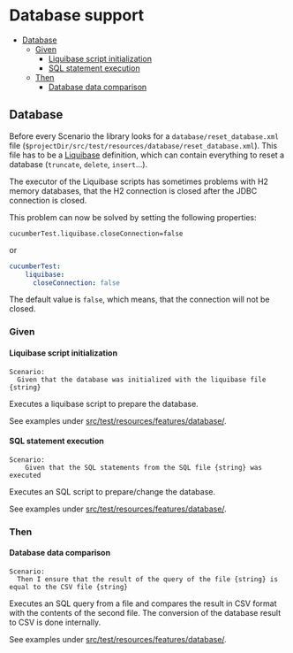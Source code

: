 # Database support

- [Database](#database)
    - [Given](#given)
        - [Liquibase script initialization](#liquibase-script-initialization)
        - [SQL statement execution](#sql-statement-execution)
    - [Then](#then)
        - [Database data comparison](#database-data-comparison)

## Database
Before every Scenario the library looks for a `database/reset_database.xml` file (`$projectDir/src/test/resources/database/reset_database.xml`).
This file has to be a [Liquibase](https://www.liquibase.org) definition, which can contain everything to reset a database (`truncate`, `delete`, `insert`...).

The executor of the Liquibase scripts has sometimes problems with H2 memory databases, that the H2 connection is closed after the JDBC connection is closed.

This problem can now be solved by setting the following properties:

```properties
cucumberTest.liquibase.closeConnection=false
```
or
```yaml
cucumberTest:
    liquibase:
      closeConnection: false
```

The default value is `false`, which means, that the connection will not be closed.


### Given
#### Liquibase script initialization
```gherkin
Scenario:
  Given that the database was initialized with the liquibase file {string}
```

Executes a liquibase script to prepare the database.

See examples under [src/test/resources/features/database/](../src/test/resources/features/database/).

#### SQL statement execution
```gherkin
Scenario:
    Given that the SQL statements from the SQL file {string} was executed
```

Executes an SQL script to prepare/change the database.

See examples under [src/test/resources/features/database/](../src/test/resources/features/database/).

### Then
#### Database data comparison
```gherkin
Scenario:
  Then I ensure that the result of the query of the file {string} is equal to the CSV file {string}
```

Executes an SQL query from a file and compares the result in CSV format with the contents of the second file.
The conversion of the database result to CSV is done internally.

See examples under [src/test/resources/features/database/](../src/test/resources/features/database/).
